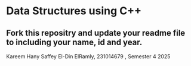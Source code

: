 # Data Structures using C++
## Fork this repositry and update your readme file to including your name, id and year.

Kareem Hany Saffey El-Din ElRamly, 231014679 , Semester 4 2025
